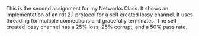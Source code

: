 This is the second assignment for my Networks Class. It shows an implementation of an rdt 2.1 protocol for a self created lossy channel. It uses threading for multiple connections and gracefully terminates. The self created lossy channel has a 25% loss, 25% corrupt, and a 50% pass rate.